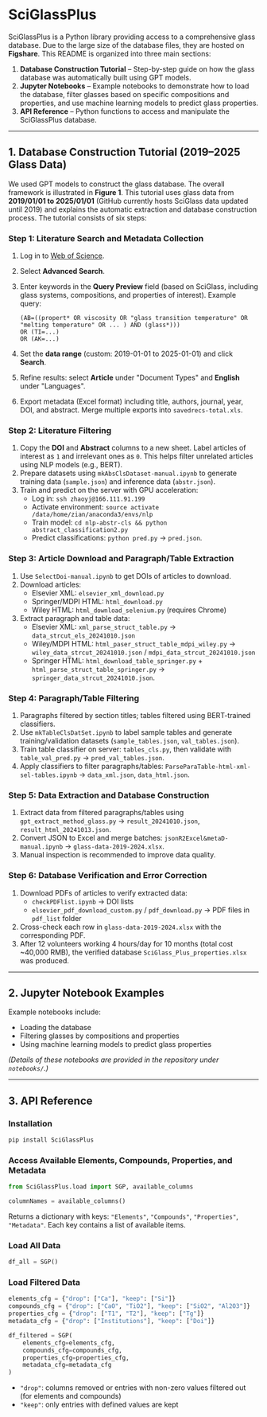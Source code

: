 # SciGlassPlus

SciGlassPlus is a Python library providing access to a comprehensive glass database. Due to the large size of the database files, they are hosted on **Figshare**. This README is organized into three main sections:

1. **Database Construction Tutorial** – Step-by-step guide on how the glass database was automatically built using GPT models.  
2. **Jupyter Notebooks** – Example notebooks to demonstrate how to load the database, filter glasses based on specific compositions and properties, and use machine learning models to predict glass properties.  
3. **API Reference** – Python functions to access and manipulate the SciGlassPlus database.

---

## 1. Database Construction Tutorial (2019–2025 Glass Data)

We used GPT models to construct the glass database. The overall framework is illustrated in **Figure 1**. This tutorial uses glass data from **2019/01/01 to 2025/01/01** (GitHub currently hosts SciGlass data updated until 2019) and explains the automatic extraction and database construction process. The tutorial consists of six steps:

### Step 1: Literature Search and Metadata Collection
1. Log in to [Web of Science](https://www.webofscience.com/wos/).  
2. Select **Advanced Search**.  
3. Enter keywords in the **Query Preview** field (based on SciGlass, including glass systems, compositions, and properties of interest). Example query:  

   ```
   (AB=((propert* OR viscosity OR "glass transition temperature" OR "melting temperature" OR ... ) AND (glass*)))
   OR (TI=...)
   OR (AK=...)
   ```
4. Set the **data range** (custom: 2019-01-01 to 2025-01-01) and click **Search**.  
5. Refine results: select **Article** under "Document Types" and **English** under "Languages".  
6. Export metadata (Excel format) including title, authors, journal, year, DOI, and abstract. Merge multiple exports into `savedrecs-total.xls`.

### Step 2: Literature Filtering
1. Copy the **DOI** and **Abstract** columns to a new sheet. Label articles of interest as `1` and irrelevant ones as `0`. This helps filter unrelated articles using NLP models (e.g., BERT).  
2. Prepare datasets using `mkAbsClsDataset-manual.ipynb` to generate training data (`sample.json`) and inference data (`abstr.json`).  
3. Train and predict on the server with GPU acceleration:  
   - Log in: `ssh zhaoyj@166.111.91.199`  
   - Activate environment: `source activate /data/home/zian/anaconda3/envs/nlp`  
   - Train model: `cd nlp-abstr-cls && python abstract_classification2.py`  
   - Predict classifications: `python pred.py` → `pred.json`.

### Step 3: Article Download and Paragraph/Table Extraction
1. Use `SelectDoi-manual.ipynb` to get DOIs of articles to download.  
2. Download articles:  
   - Elsevier XML: `elsevier_xml_download.py`  
   - Springer/MDPI HTML: `html_download.py`  
   - Wiley HTML: `html_download_selenium.py` (requires Chrome)  
3. Extract paragraph and table data:  
   - Elsevier XML: `xml_parse_struct_table.py` → `data_strcut_els_20241010.json`  
   - Wiley/MDPI HTML: `html_paser_struct_table_mdpi_wiley.py` → `wiley_data_strcut_20241010.json` / `mdpi_data_strcut_20241010.json`  
   - Springer HTML: `html_download_table_springer.py` + `html_parse_struct_table_springer.py` → `springer_data_strcut_20241010.json`.

### Step 4: Paragraph/Table Filtering
1. Paragraphs filtered by section titles; tables filtered using BERT-trained classifiers.  
2. Use `mkTableClsDatSet.ipynb` to label sample tables and generate training/validation datasets (`sample_tables.json`, `val_tables.json`).  
3. Train table classifier on server: `tables_cls.py`, then validate with `table_val_pred.py` → `pred_val_tables.json`.  
4. Apply classifiers to filter paragraphs/tables: `ParseParaTable-html-xml-sel-tables.ipynb` → `data_xml.json`, `data_html.json`.

### Step 5: Data Extraction and Database Construction
1. Extract data from filtered paragraphs/tables using `gpt_extract_method_glass.py` → `result_20241010.json`, `result_html_20241013.json`.  
2. Convert JSON to Excel and merge batches: `jsonR2Excel&metaD-manual.ipynb` → `glass-data-2019-2024.xlsx`.  
3. Manual inspection is recommended to improve data quality.

### Step 6: Database Verification and Error Correction
1. Download PDFs of articles to verify extracted data:  
   - `checkPDFlist.ipynb` → DOI lists  
   - `elsevier_pdf_download_custom.py` / `pdf_download.py` → PDF files in `pdf_list` folder  
2. Cross-check each row in `glass-data-2019-2024.xlsx` with the corresponding PDF.  
3. After 12 volunteers working 4 hours/day for 10 months (total cost ~40,000 RMB), the verified database `SciGlass_Plus_properties.xlsx` was produced.

---

## 2. Jupyter Notebook Examples

Example notebooks include:  
- Loading the database  
- Filtering glasses by compositions and properties  
- Using machine learning models to predict glass properties

*(Details of these notebooks are provided in the repository under `notebooks/`.)*

---

## 3. API Reference

### Installation
```bash
pip install SciGlassPlus
```

### Access Available Elements, Compounds, Properties, and Metadata
```python
from SciGlassPlus.load import SGP, available_columns

columnNames = available_columns()
```
Returns a dictionary with keys: `"Elements"`, `"Compounds"`, `"Properties"`, `"Metadata"`. Each key contains a list of available items.

### Load All Data
```python
df_all = SGP()
```

### Load Filtered Data
```python
elements_cfg = {"drop": ["Ca"], "keep": ["Si"]}
compounds_cfg = {"drop": ["CaO", "TiO2"], "keep": ["SiO2", "Al2O3"]}
properties_cfg = {"drop": ["T1", "T2"], "keep": ["Tg"]}
metadata_cfg = {"drop": ["Institutions"], "keep": ["Doi"]}

df_filtered = SGP(
    elements_cfg=elements_cfg,
    compounds_cfg=compounds_cfg,
    properties_cfg=properties_cfg,
    metadata_cfg=metadata_cfg
)
```
- `"drop"`: columns removed or entries with non-zero values filtered out (for elements and compounds)  
- `"keep"`: only entries with defined values are kept

